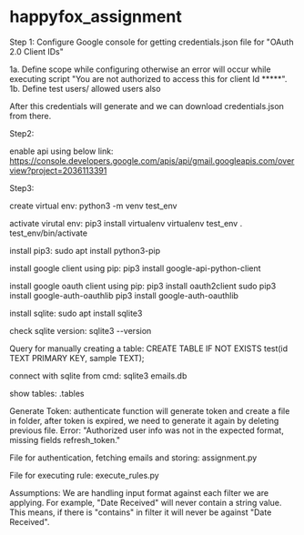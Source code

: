 # happyfox_assignment

Step 1:
Configure Google console for getting credentials.json file for "OAuth 2.0 Client IDs"

1a. Define scope while configuring otherwise an error will occur while executing script "You are not authorized to access this for client Id *****".
1b. Define test users/ allowed users also

After this credentials will generate and we can download credentials.json from there.

Step2: 

enable api using below link:
https://console.developers.google.com/apis/api/gmail.googleapis.com/overview?project=2036113391

Step3:

create virtual env:
python3 -m venv test_env

activate virutal env:
pip3 install virtualenv
virtualenv test_env
. test_env/bin/activate

install pip3:
sudo apt install python3-pip

install google client using pip:
pip3 install google-api-python-client

install google oauth client using pip:
pip3 install oauth2client
sudo pip3 install google-auth-oauthlib
pip3 install google-auth-oauthlib

install sqlite:
sudo apt install sqlite3 

check sqlite version:
sqlite3 --version

Query for manually creating a table:
CREATE TABLE IF NOT EXISTS test(id TEXT PRIMARY KEY, sample TEXT);

connect with sqlite from cmd:
sqlite3 emails.db

show tables:
.tables


Generate Token:
authenticate function will generate token and create a file in folder, after token is expired, we need to generate it again by deleting previous file.
Error: "Authorized user info was not in the expected format, missing fields refresh_token."

File for authentication, fetching emails and storing:
assignment.py

File for executing rule:
execute_rules.py


Assumptions:
We are handling input format against each filter we are applying. For example, "Date Received" will never contain a string value. This means, if there is "contains" in filter it will never be against "Date Received".

